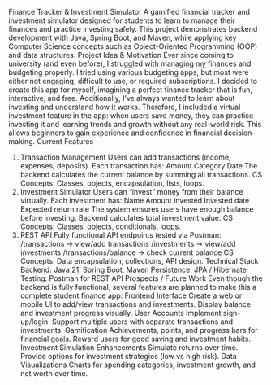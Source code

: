 Finance Tracker & Investment Simulator
A gamified financial tracker and investment simulator designed for students to learn to manage their finances and practice investing safely. This project demonstrates backend development with Java, Spring Boot, and Maven, while applying key Computer Science concepts such as Object-Oriented Programming (OOP) and data structures.
Project Idea & Motivation
Ever since coming to university (and even before), I struggled with managing my finances and budgeting properly. I tried using various budgeting apps, but most were either not engaging, difficult to use, or required subscriptions.
I decided to create this app for myself, imagining a perfect finance tracker that is fun, interactive, and free.
Additionally, I’ve always wanted to learn about investing and understand how it works. Therefore, I included a virtual investment feature in the app: when users save money, they can practice investing it and learning trends and growth without any real-world risk. This allows beginners to gain experience and confidence in financial decision-making.
Current Features
1. Transaction Management
Users can add transactions (income, expenses, deposits).
Each transaction has:
Amount
Category
Date
The backend calculates the current balance by summing all transactions.
CS Concepts: Classes, objects, encapsulation, lists, loops.
2. Investment Simulator
Users can “invest” money from their balance virtually.
Each investment has:
Name
Amount invested
Invested date
Expected return rate
The system ensures users have enough balance before investing.
Backend calculates total investment value.
CS Concepts: Classes, objects, conditionals, loops.
3. REST API
Fully functional API endpoints tested via Postman:
/transactions → view/add transactions
/investments → view/add investments
/transactions/balance → check current balance
CS Concepts: Data encapsulation, collections, API design.
Technical Stack
Backend: Java 21, Spring Boot, Maven
Persistence: JPA / Hibernate
Testing: Postman for REST API
Prospects / Future Work
Even though the backend is fully functional, several features are planned to make this a complete student finance app:
Frontend Interface
Create a web or mobile UI to add/view transactions and investments.
Display balance and investment progress visually.
User Accounts
Implement sign-up/login.
Support multiple users with separate transactions and investments.
Gamification
Achievements, points, and progress bars for financial goals.
Reward users for good saving and investment habits.
Investment Simulation Enhancements
Simulate returns over time.
Provide options for investment strategies (low vs high risk).
Data Visualizations
Charts for spending categories, investment growth, and net worth over time.
